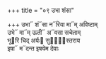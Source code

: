 +++
title = "०९ उभा शंसा"

+++
उभा᳓ शं᳓सा न᳓रिया मा᳓म् अविष्टाम्  
उभे᳓ मा᳓म् ऊती᳓ अ᳓वसा सचेताम्  
भू᳓रि चिद् अर्यः᳓ सुदा᳐᳓स्तराय  
इषा᳓ म᳓दन्त इषयेम देवाः